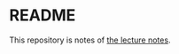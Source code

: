 # README
This repository is notes of  [the lecture notes](http://hosho.ees.hokudai.ac.jp/~kubo/ce/EesLecture2008.html#toc3).
